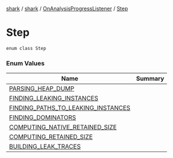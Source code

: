 [shark](../../../index.md) / [shark](../../index.md) / [OnAnalysisProgressListener](../index.md) / [Step](./index.md)

# Step

`enum class Step`

### Enum Values

| Name | Summary |
|---|---|
| [PARSING_HEAP_DUMP](-p-a-r-s-i-n-g_-h-e-a-p_-d-u-m-p.md) |  |
| [FINDING_LEAKING_INSTANCES](-f-i-n-d-i-n-g_-l-e-a-k-i-n-g_-i-n-s-t-a-n-c-e-s.md) |  |
| [FINDING_PATHS_TO_LEAKING_INSTANCES](-f-i-n-d-i-n-g_-p-a-t-h-s_-t-o_-l-e-a-k-i-n-g_-i-n-s-t-a-n-c-e-s.md) |  |
| [FINDING_DOMINATORS](-f-i-n-d-i-n-g_-d-o-m-i-n-a-t-o-r-s.md) |  |
| [COMPUTING_NATIVE_RETAINED_SIZE](-c-o-m-p-u-t-i-n-g_-n-a-t-i-v-e_-r-e-t-a-i-n-e-d_-s-i-z-e.md) |  |
| [COMPUTING_RETAINED_SIZE](-c-o-m-p-u-t-i-n-g_-r-e-t-a-i-n-e-d_-s-i-z-e.md) |  |
| [BUILDING_LEAK_TRACES](-b-u-i-l-d-i-n-g_-l-e-a-k_-t-r-a-c-e-s.md) |  |
